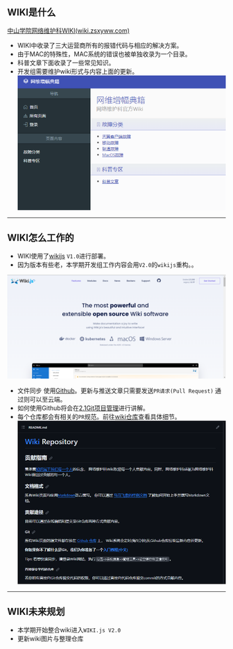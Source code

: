 ## WIKI是什么

[中山学院网络维护科WIKI(wiki.zsxyww.com)](https://wiki.zsxyww.com/)

- WIKI中收录了三大运营商所有的报错代码与相应的解决方案。
- 由于MAC的特殊性，MAC系统的错误也被单独收录为一个目录。
- 科普文章下面收录了一些常见知识。
- 开发组需要维护wiki形式与内容上面的更新。
![](../File/img/网维增幅典籍.png)

---

## WIKI怎么工作的

- WIKI使用了[wikijs](https://js.wiki/) `V1.0`进行部署。
- 因为版本有些老，本学期开发组工作内容会用`V2.0`的`wikijs`重构。。

![](../File/img/wikijs官网.png)

- 文件同步 使用[Github](https://github.com/ZSCNetSupportDept/wiki)。更新与推送文章只需要发送`PR请求(Pull Request)` 通过则可以至云端。
- 如何使用Github将会在[2.1Git项目管理](2.1Git项目管理.md)进行讲解。
- 每个仓库都会有相关的`PR`规范。前往[wiki仓库](https://github.com/ZSCNetSupportDept/wiki)查看具体细节。
  ![](../File/img/wiki的pr规范.png)

---
## WIKI未来规划

- 本学期开始整合wiki进入`WIKI.js V2.0` 
- 更新wiki图片与整理仓库
